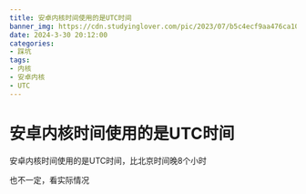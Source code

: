 ```yaml
---
title: 安卓内核时间使用的是UTC时间
banner_img: https://cdn.studyinglover.com/pic/2023/07/b5c4ecf9aa476ca1073f99b22fe9605e.jpg
date: 2024-3-30 20:12:00
categories:
- 踩坑
tags:
- 内核
- 安卓内核
- UTC
---
```


# 安卓内核时间使用的是UTC时间
安卓内核时间使用的是UTC时间，比北京时间晚8个小时

也不一定，看实际情况